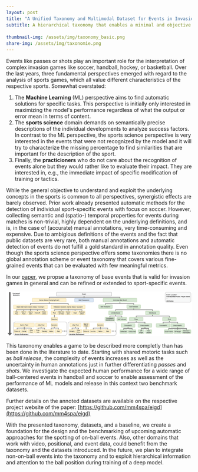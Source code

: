 ```yaml
---
layout: post
title: "A Unified Taxonomy and Multimodal Dataset for Events in Invasion Games"
subtitle: A hierarchical taxonomy that enables a minimal and objective annotation. And is modular expendable to fit the needs of various invasion games

thumbnail-img: /assets/img/taxonomy_basic.png
share-img: /assets/img/taxonomie.png
---
```


Events like passes or shots play an important role for the interpretation of complex invasion games like soccer, handball, hockey, or basketball. Over the last years, three fundamental perspectives emerged with regard to the analysis of sports games, which all value different characteristics of the respective sports.
Somewhat overstated: 
1. The **Machine Learning** (ML) perspective aims to find automatic solutions for specific tasks. This perspective is initially only interested in maximizing the model's performance regardless of what the output or error mean in terms of content. 
2. The **sports science** domain demands on semantically precise descriptions of the individual developments to analyze success factors. In contrast to the ML perspective, the sports science perspective is very interested in the events that were not recognized by the model and it will try to characterize the missing percentage to find similarities that are important for the description of the sport. 
3. Finally, the **practicioners** who do not care about the recognition of events alone but they would rather like to evaluate their impact. They are interested in, e.g., the immediate impact of specific modification of training or tactics. 

While the general objective to understand and exploit the underlying concepts in the sports is common to all perspectives, synergistic effects are barely observed. 
Prior work already presented automatic methods for the detection of individual sport-specific events with focus on soccer. However, collecting semantic and (spatio-) temporal properties for events during matches is non-trivial, highly dependent on the underlying definitions, and is, in the case of (accurate) manual annotations, very time-consuming and expensive. 
Due to ambigious definitions of the events and the fact that public datasets are very rare, both manual annotations and automatic detection of events do not fulfill a gold standard in annotation quality. 
Even though the sports science perspective offers some taxonomies there is no global annotation scheme or event taxonomy that covers various fine-grained events that can be evaluated with few meaningful metrics.

In our [paper](https://arxiv.org/pdf/2108.11149.pdf), we propse a taxonomy of base events that is valid for invasion games in general and can be refined or extended to sport-specific events. 

<img src="./assets/img/taxonomy.png" alt="Taxonomy"/>

This taxonomy enables a game to be described more completly than has been done in the literature to date.
Starting with shared motoric tasks such as *ball release*, the complexity of events increases as well as the uncertainty in human annotations just in further differentiating *passes* and *shots*.
We investigate the expected human performance for a wide range of ball-centered events in handball and soccer to enable assessment of the performance of ML models and release in this context two benchmark datasets.

Further details on the annoted datasets are available on the respective project website of the paper: [https://github.com/mm4spa/eigd](https://github.com/mm4spa/eigd)


With the presented taxonomy, datasets, and a baseline, we create a foundation for the design and the benchmarking of upcoming automatic approaches for the spotting of on-ball events. Also, other domains that work with video, positional, and event data, could benefit from the taxonomy and the datasets introduced. In the future, we plan to integrate non-on-ball events into the taxonomy and to exploit hierarchical information and attention to the ball position during training of a deep model.